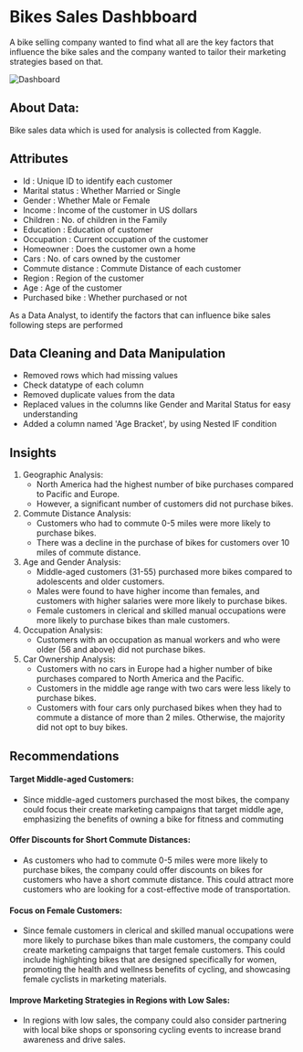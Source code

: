 # Bikes Sales Dashbboard

A bike selling company wanted to find what all are the key factors that influence the bike sales and the company wanted to tailor 
their marketing strategies based on that.

![Dashboard](https://user-images.githubusercontent.com/82135370/221946358-0d3071e2-3fcd-49a2-8480-a2c1b11fbc3a.png)


## About Data:
Bike sales data which is used for analysis is collected from Kaggle.

## Attributes
* Id : Unique ID to identify each customer
* Marital status : Whether Married or Single
* Gender : Whether Male or Female
* Income : Income of the customer in US dollars
* Children : No. of children in the Family
* Education : Education of customer
* Occupation : Current occupation of the customer
* Homeowner : Does the customer own a home
* Cars : No. of cars owned by the customer
* Commute distance : Commute Distance of each customer
* Region : Region of the customer
* Age : Age of the customer
* Purchased bike : Whether purchased or not





As a Data Analyst, to identify the factors that can influence bike sales following steps are performed

## Data Cleaning and Data Manipulation
* Removed rows which had missing values 
* Check datatype of each column
* Removed duplicate values from the data
* Replaced values in the columns like Gender and Marital Status for easy understanding
* Added a column named 'Age Bracket', by using Nested IF condition

## Insights
1. Geographic Analysis:
    * North America had the highest number of bike purchases compared to Pacific and Europe.
    * However, a significant number of customers did not purchase bikes.
2. Commute Distance Analysis:
    * Customers who had to commute 0-5 miles were more likely to purchase bikes.
    * There was a decline in the purchase of bikes for customers over 10 miles of commute distance.
3. Age and Gender Analysis:
    * Middle-aged customers (31-55) purchased more bikes compared to adolescents and older customers.
    * Males were found to have higher income than females, and customers with higher salaries were more likely to purchase bikes.
    * Female customers in clerical and skilled manual occupations were more likely to purchase bikes than male customers.
4. Occupation Analysis:
    * Customers with an occupation as manual workers and who were older (56 and above) did not purchase bikes.
5. Car Ownership Analysis:
    * Customers with no cars in Europe had a higher number of bike purchases compared to North America and the Pacific.
    * Customers in the middle age range with two cars were less likely to purchase bikes.
    * Customers with four cars only purchased bikes when they had to commute a distance of more than 2 miles. Otherwise, the majority did not 
      opt to buy bikes.
      
## Recommendations

#### Target Middle-aged Customers:
* Since middle-aged customers purchased the most bikes, the company could focus their create marketing campaigns that target middle age, emphasizing the benefits of owning a bike for fitness and commuting
#### Offer Discounts for Short Commute Distances:
* As customers who had to commute 0-5 miles were more likely to purchase bikes, the company could offer discounts on bikes for customers who have a short commute distance. This could  attract more customers who are looking for a cost-effective mode of transportation.
#### Focus on Female Customers:
* Since female customers in clerical and skilled manual occupations were more likely to purchase bikes than male customers, the company could create marketing campaigns that target female customers. This could include highlighting bikes that are designed specifically for women, promoting the health and wellness benefits of cycling, and showcasing female cyclists in marketing materials.
#### Improve Marketing Strategies in Regions with Low Sales:
* In regions with low sales, the company could also consider partnering with local bike shops or sponsoring cycling events to increase brand awareness and drive sales.



